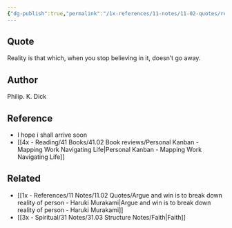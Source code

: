 ```yaml
---
{"dg-publish":true,"permalink":"/1x-references/11-notes/11-02-quotes/reality-philip-k-dick/","title":"Reality - Philip K Dick","created":"2024-02-14T20:18:39.762+03:00","updated":"2024-02-14T20:18:39.762+03:00"}
---
```



## Quote
Reality is that which, when you stop believing in it, doesn’t go away. 

## Author
Philip. K. Dick

## Reference
- I hope i shall arrive soon
- [[4x - Reading/41 Books/41.02 Book reviews/Personal Kanban - Mapping Work Navigating Life\|Personal Kanban - Mapping Work Navigating Life]]

## Related
- [[1x - References/11 Notes/11.02 Quotes/Argue and win is to break down reality of person - Haruki Murakami\|Argue and win is to break down reality of person - Haruki Murakami]]
- [[3x - Spiritual/31 Notes/31.03 Structure Notes/Faith\|Faith]]